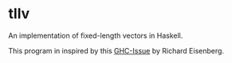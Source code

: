 # tllv
An implementation of fixed-length vectors in Haskell.

This program in inspired by this [GHC-Issue](https://gitlab.haskell.org/ghc/ghc/-/issues/19722#note_347557) by Richard Eisenberg.
